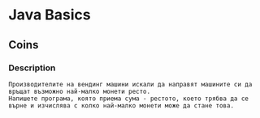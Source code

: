 # Java Basics

## Coins

### Description
    Производителите на вендинг машини искали да направят машините си да връщат възможно най-малко монети ресто. 
    Напишете програма, която приема сума - рестото, което трябва да се върне и изчислява с колко най-малко монети може да стане това.